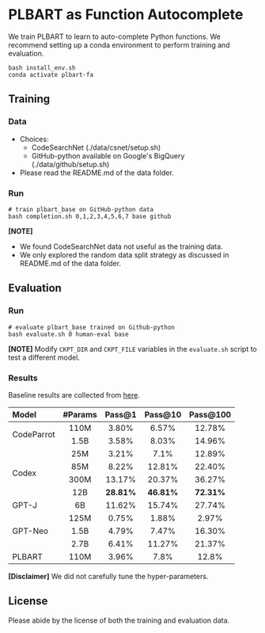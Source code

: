 # PLBART as Function Autocomplete

We train PLBART to learn to auto-complete Python functions. We recommend setting up a conda environment to perform
training and evaluation.

``` 
bash install_env.sh
conda activate plbart-fa
```

## Training

### Data

- Choices:
    - CodeSearchNet (./data/csnet/setup.sh)
    - GitHub-python available on Google's BigQuery (./data/github/setup.sh)
- Please read the README.md of the data folder.

### Run

``` 
# train plbart_base on GitHub-python data
bash completion.sh 0,1,2,3,4,5,6,7 base github
```

**[NOTE]**

- We found CodeSearchNet data not useful as the training data.
- We only explored the random data split strategy as discussed in README.md of the data folder.

## Evaluation

### Run

``` 
# evaluate plbart_base trained on Github-python
bash evaluate.sh 0 human-eval base
```

**[NOTE]** Modify `CKPT_DIR` and `CKPT_FILE` variables in the `evaluate.sh` script to test a different model.

### Results

Baseline results are collected from [here](https://huggingface.co/blog/codeparrot#evaluation).

<table>
    <thead>
        <tr>
            <th colspan=1 align ="left">Model</th>
            <th colspan=1">#Params</th>
            <th colspan=1>Pass@1</th>
            <th colspan=1>Pass@10</th>
            <th colspan=1>Pass@100</th>
        </tr>
    </thead>
    <tbody>
        <tr>
            <td rowspan=2>CodeParrot</td>
            <td align ="center">110M</td>
            <td align ="center">3.80%</td>
            <td align ="center">6.57%</td>
            <td align ="center">12.78%</td>
        </tr>
        <tr>
            <td align ="center">1.5B</td>
            <td align ="center">3.58%</td>
            <td align ="center">8.03%</td>
            <td align ="center">14.96%</td>
        </tr>
        <tr>
            <td rowspan=4>Codex</td>
            <td align ="center">25M</td>
            <td align ="center">3.21%</td>
            <td align ="center">7.1%</td>
            <td align ="center">12.89%</td>
        </tr>
        <tr>
            <td align ="center">85M</td>
            <td align ="center">8.22%</td>
            <td align ="center">12.81%</td>
            <td align ="center">22.40%</td>
        </tr>
        <tr>
            <td align ="center">300M</td>
            <td align ="center">13.17%</td>
            <td align ="center">20.37%</td>
            <td align ="center">36.27%</td>
        </tr>
        <tr>
            <td align ="center">12B</td>
            <td align ="center"><b>28.81%</b></td>
            <td align ="center"><b>46.81%</b></td>
            <td align ="center"><b>72.31%</b></td>
        </tr>
        <tr>
            <td rowspan=1>GPT-J</td>
            <td align ="center">6B</td>
            <td align ="center">11.62%</td>
            <td align ="center">15.74%</td>
            <td align ="center">27.74%</td>
        </tr>
        <tr>
            <td rowspan=3>GPT-Neo</td>
            <td align ="center">125M</td>
            <td align ="center">0.75%</td>
            <td align ="center">1.88%</td>
            <td align ="center">2.97%</td>
        </tr>
        <tr>
            <td align ="center">1.5B</td>
            <td align ="center">4.79%</td>
            <td align ="center">7.47%</td>
            <td align ="center">16.30%</td>
        </tr>
        <tr>
            <td align ="center">2.7B</td>
            <td align ="center">6.41%</td>
            <td align ="center">11.27%</td>
            <td align ="center">21.37%</td>
        </tr>
        <tr>
            <td rowspan=1>PLBART</td>
            <td align ="center">110M</td>
            <td align ="center">3.96%</td>
            <td align ="center">7.8%</td>
            <td align ="center">12.8%</td>
        </tr>
    </tbody>
</table>

**[Disclaimer]** We did not carefully tune the hyper-parameters.

## License

Please abide by the license of both the training and evaluation data.
